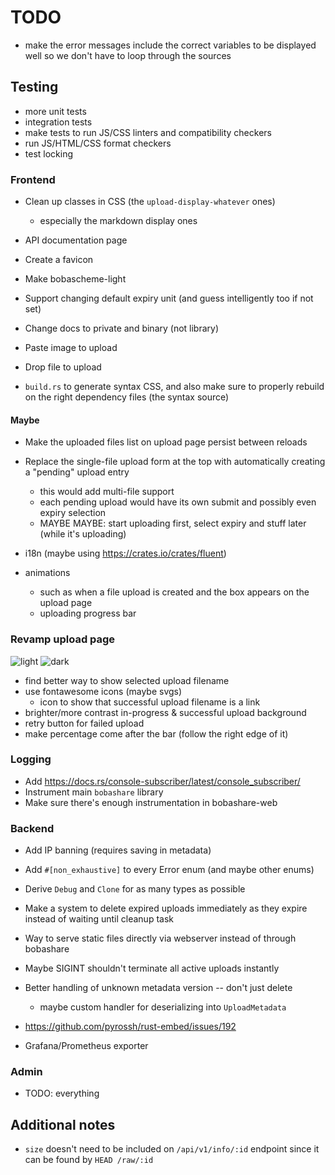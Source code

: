# TODO

- make the error messages include the correct variables to be displayed well so we don't have to loop through the sources

## Testing

- more unit tests
- integration tests
- make tests to run JS/CSS linters and compatibility checkers
- run JS/HTML/CSS format checkers
- test locking

### Frontend

- Clean up classes in CSS (the `upload-display-whatever` ones)
  - especially the markdown display ones
- API documentation page
- Create a favicon
- Make bobascheme-light
- Support changing default expiry unit (and guess intelligently too if not set)
- Change docs to private and binary (not library)
- Paste image to upload
- Drop file to upload

- `build.rs` to generate syntax CSS, and also make sure to properly rebuild on the right dependency files (the syntax source)

#### Maybe

- Make the uploaded files list on upload page persist between reloads
- Replace the single-file upload form at the top with automatically creating a "pending" upload entry
  - this would add multi-file support
  - each pending upload would have its own submit and possibly even expiry selection
  - MAYBE MAYBE: start uploading first, select expiry and stuff later (while it's uploading)

- i18n (maybe using https://crates.io/crates/fluent)
- animations
  - such as when a file upload is created and the box appears on the upload page
  - uploading progress bar

### Revamp upload page

![light](https://cdn.discordapp.com/attachments/1018368926494769314/1036779113245057064/Desktop_-_1.png)
![dark](https://cdn.discordapp.com/attachments/1018368926494769314/1036779113597382779/Desktop_-_2.png)

- find better way to show selected upload filename
- use fontawesome icons (maybe svgs)
  - icon to show that successful upload filename is a link
- brighter/more contrast in-progress & successful upload background
- retry button for failed upload
- make percentage come after the bar (follow the right edge of it)

### Logging

- Add https://docs.rs/console-subscriber/latest/console_subscriber/
- Instrument main `bobashare` library
- Make sure there's enough instrumentation in bobashare-web

### Backend

- Add IP banning (requires saving in metadata)
- Add `#[non_exhaustive]` to every Error enum (and maybe other enums)
- Derive `Debug` and `Clone` for as many types as possible
- Make a system to delete expired uploads immediately as they expire instead of waiting until cleanup task
- Way to serve static files directly via webserver instead of through bobashare
- Maybe SIGINT shouldn't terminate all active uploads instantly
- Better handling of unknown metadata version -- don't just delete
  - maybe custom handler for deserializing into `UploadMetadata`

- https://github.com/pyrossh/rust-embed/issues/192
- Grafana/Prometheus exporter

### Admin

- TODO: everything

## Additional notes

- `size` doesn't need to be included on `/api/v1/info/:id` endpoint since it can be found by `HEAD /raw/:id`
